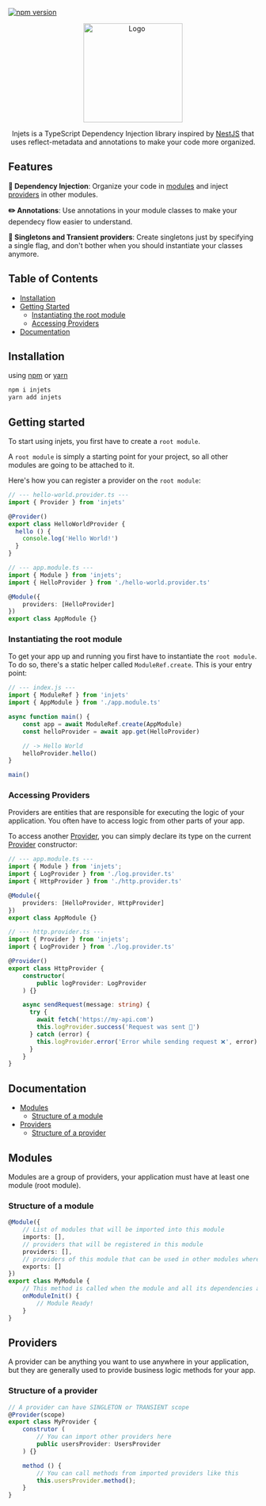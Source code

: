 [![npm version](https://badge.fury.io/js/injets.svg)](https://badge.fury.io/js/injets)

<p align="center">
  <img src="https://github.com/salomaosnff/injets/raw/master/logo.png" alt="Logo" width="200"/>
</p>
<p align="center">
  Injets is a TypeScript Dependency Injection library inspired by <a href="https://nestjs.com/">NestJS</a>
  that uses reflect-metadata and annotations
  to make your code more organized.
</p>

## Features

**💉 Dependency Injection**: Organize your code in [modules](#modules) and inject [providers](#providers) in other modules.

**✏️ Annotations**:  Use annotations in your module classes to make your dependecy flow easier to understand.

**🏢 Singletons and Transient providers**: Create singletons just by specifying a single flag, and don't bother when you should instantiate your classes anymore.

## Table of Contents

- [Installation](#installation)
- [Getting Started](#getting-started)
  - [Instantiating the root module](#instantiating-the-root-module)
  - [Accessing Providers](#accessing-providers)
- [Documentation](#documentation)

## Installation

using [npm](https://www.npmjs.com/) or [yarn](https://yarnpkg.com/)

```bash
npm i injets
yarn add injets
```

## Getting started

To start using injets, you first have to create a `root module`.

A `root module` is simply a starting point for your project, so all
other modules are going to be attached to it.

Here's how you can register a provider on the `root module`:

```typescript
// --- hello-world.provider.ts ---
import { Provider } from 'injets'

@Provider()
export class HelloWorldProvider {
  hello () {
    console.log('Hello World!')
  }
}

// --- app.module.ts ---
import { Module } from 'injets';
import { HelloProvider } from './hello-world.provider.ts'

@Module({
    providers: [HelloProvider]
})
export class AppModule {}
```

### Instantiating the root module

To get your app up and running you first have to instantiate the `root module`.
To do so, there's a static helper called `ModuleRef.create`.
This is your entry point:

```typescript
// --- index.js ---
import { ModuleRef } from 'injets'
import { AppModule } from './app.module.ts'

async function main() {
    const app = await ModuleRef.create(AppModule)
    const helloProvider = await app.get(HelloProvider)

    // -> Hello World
    helloProvider.hello()
}

main()
```

### Accessing Providers

Providers are entities that are responsible for executing the logic of your application.
You often have to access logic from other parts of your app.

To access another [Provider](#providers), you can simply declare its type
on the current [Provider](#providers) constructor:

```typescript
// --- app.module.ts ---
import { Module } from 'injets';
import { LogProvider } from './log.provider.ts'
import { HttpProvider } from './http.provider.ts'

@Module({
    providers: [HelloProvider, HttpProvider]
})
export class AppModule {}

// --- http.provider.ts ---
import { Provider } from 'injets';
import { LogProvider } from './log.provider.ts'

@Provider()
export class HttpProvider {
    constructor(
        public logProvider: LogProvider
    ) {}

    async sendRequest(message: string) {
      try {
        await fetch('https://my-api.com')
        this.logProvider.success('Request was sent 🚀')
      } catch (error) {
        this.logProvider.error('Error while sending request ❌', error)
      }
    }
}
```

## Documentation

- [Modules](#modules)
  - [Structure of a module](#structure-of-a-module)
- [Providers](#providers)
  - [Structure of a provider](#structure-of-a-provider)

## Modules

Modules are a group of providers, your application must have at least one module (root module).

### Structure of a module

```typescript
@Module({
    // List of modules that will be imported into this module
    imports: [],
    // providers that will be registered in this module
    providers: [],
    // providers of this module that can be used in other modules where this module was imported
    exports: []
})
export class MyModule {
    // This method is called when the module and all its dependencies are initialized
    onModuleInit() {
        // Module Ready!
    }
}
```

## Providers

A provider can be anything you want to use anywhere in your application, but they are generally used to provide business logic methods for your app.

### Structure of a provider

```typescript
// A provider can have SINGLETON or TRANSIENT scope
@Provider(scope)
export class MyProvider {
    construtor (
        // You can import other providers here
        public usersProvider: UsersProvider
    ) {}

    method () {
        // You can call methods from imported providers like this
        this.usersProvider.method();
    }
}
```
